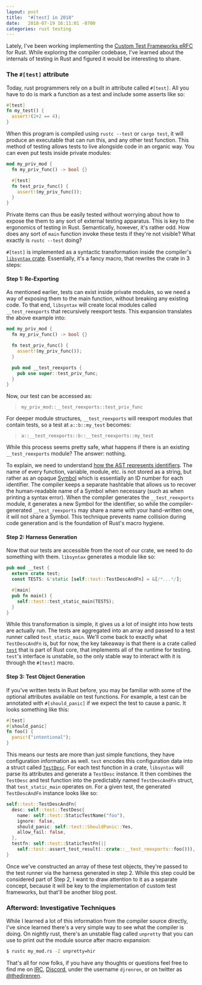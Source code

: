 ```yaml
---
layout: post
title:  "#[test] in 2018"
date:   2018-07-19 16:11:01 -0700
categories: rust testing
---
```


Lately, I've been working implementing the [Custom Test Frameworks eRFC][eRFC] for Rust.
While exploring the compiler codebase, I've learned about the internals of testing in Rust
and figured it would be interesting to share.


### The `#[test]` attribute
Today, rust programmers rely on a built in attribute called `#[test]`.
All you have to do is mark a function as a test and include some asserts like so:

```rust
#[test]
fn my_test() {
  assert!(2+2 == 4);
}
```

When this program is compiled using `rustc --test` or `cargo test`, it will
produce an executable that can run this, and any other test function. This
method of testing allows tests to live alongside code in an organic way. You
can even put tests inside private modules:

```rust
mod my_priv_mod {
  fn my_priv_func() -> bool {}

  #[test]
  fn test_priv_func() {
    assert!(my_priv_func());
  }
}
```
Private items can thus be easily tested without worrying about how to expose
the them to any sort of external testing apparatus. This is key to the
ergonomics of testing in Rust. Semantically, however, it's rather odd.
How does any sort of `main` function invoke these tests if they're not visible?
What exactly is `rustc --test` doing?

`#[test]` is implemented as a syntactic transformation inside the compiler's
[`libsyntax` crate][libsyntax]. Essentially, it's a fancy macro, that
rewrites the crate in 3 steps:

#### Step 1: Re-Exporting

As mentioned earlier, tests can exist inside private modules, so we need a way of
exposing them to the main function, without breaking any existing code. To that end,
`libsyntax` will create local modules called `__test_reexports` that recursively reexport tests.
This expansion translates the above example into:

```rust
mod my_priv_mod {
  fn my_priv_func() -> bool {}

  fn test_priv_func() {
    assert!(my_priv_func());
  }

  pub mod __test_reexports {
    pub use super::test_priv_func;
  }
}
```

Now, our test can be accessed as:

> `my_priv_mod::__test_reexports::test_priv_func`

For deeper module
structures, `__test_reexports` will reexport modules that contain tests, so a
test at `a::b::my_test` becomes:

> `a::__test_reexports::b::__test_reexports::my_test`

While this process seems
pretty safe, what happens if there is an existing `__test_reexports` module?
The answer: nothing.

To explain, we need to understand [how the AST represents
identifiers][Ident]. The name of every function, variable, module, etc. is
not stored as a string, but rather as an opaque [Symbol][Symbol] which is
essentially an ID number for each identifier. The compiler keeps a separate
hashtable that allows us to recover the human-readable name of a Symbol when
necessary (such as when printing a syntax error). When the compiler generates
the `__test_reexports` module, it generates a new Symbol for the identifier,
so while the compiler-generated `__test_reexports` may share a name with your
hand-written one, it will not share a Symbol. This technique prevents name
collision during code generation and is the foundation of Rust's macro
hygiene.

#### Step 2: Harness Generation
Now that our tests are accessible from the root of our crate, we need to do something with them.
`libsyntax` generates a module like so:

```rust
pub mod __test {
  extern crate test;
  const TESTS: &'static [self::test::TestDescAndFn] = &[/*...*/];

  #[main]
  pub fn main() {
    self::test::test_static_main(TESTS);
  }
}
```

While this transformation is simple, it gives us a lot of insight into how tests are actually run.
The tests are aggregated into an array and passed to a test runner called `test_static_main`.
We'll come back to exactly what `TestDescAndFn` is, but for now, the key takeaway is that there is a crate
called [`test`][test] that is part of Rust core, that implements all of the runtime for testing. `test`'s interface is unstable,
so the only stable way to interact with it is through the `#[test]` macro.

#### Step 3: Test Object Generation
If you've written tests in Rust before, you may be familiar with some of the optional attributes available on test functions.
For example, a test can be annotated with `#[should_panic]` if we expect the test to cause a panic. It looks something like this:

```rust
#[test]
#[should_panic]
fn foo() {
  panic!("intentional");
}
```

This means our tests are more than just simple functions, they have configuration information as well. `test` encodes this configuration
data into a struct called [`TestDesc`][TestDesc]. For each test function in a crate, `libsyntax` will parse its attributes and generate a `TestDesc` instance.
It then combines the `TestDesc` and test function into the predictably named `TestDescAndFn` struct, that `test_static_main` operates on.
For a given test, the generated `TestDescAndFn` instance looks like so:

```rust
self::test::TestDescAndFn{
  desc: self::test::TestDesc{
    name: self::test::StaticTestName("foo"),
    ignore: false,
    should_panic: self::test::ShouldPanic::Yes,
    allow_fail: false,
  },
  testfn: self::test::StaticTestFn(||
    self::test::assert_test_result(::crate::__test_reexports::foo())),
}
```

Once we've constructed an array of these test objects, they're passed to the
test runner via the harness generated in step 2. While this step could be
considered part of Step 2, I want to draw attention to it as a separate
concept, because it will be key to the implementation of custom test
frameworks, but that'll be another blog post.


### Afterword: Investigative Techniques
While I learned a lot of this information from the compiler source directly, I've since learned there's a very simple way to see what the compiler is doing.
On nightly rust, there's an unstable flag called `unpretty` that you can use to print out the module source after macro expansion:

```bash
$ rustc my_mod.rs -Z unpretty=hir
```

That's all for now folks, if you have any thoughts or questions feel free to find me on [IRC][IRC], [Discord][discord], under the username `djrenren`, or on twitter as [@thedjrenren][twitter].

[IRC]: https://wiki.mozilla.org/IRC
[discord]: https://discordapp.com/invite/aVESxV8
[test]: https://doc.rust-lang.org/test/index.html
[TestDesc]: https://doc.rust-lang.org/test/struct.TestDesc.html
[Symbol]: https://doc.rust-lang.org/nightly/nightly-rustc/syntax/ast/struct.Ident.html
[Ident]: https://doc.rust-lang.org/nightly/nightly-rustc/syntax/ast/struct.Ident.html
[eRFC]: https://github.com/rust-lang/rfcs/blob/master/text/2318-custom-test-frameworks.md
[libsyntax]: https://github.com/rust-lang/rust/tree/master/src/libsyntax
[twitter]:https://twitter.com/thedjrenren